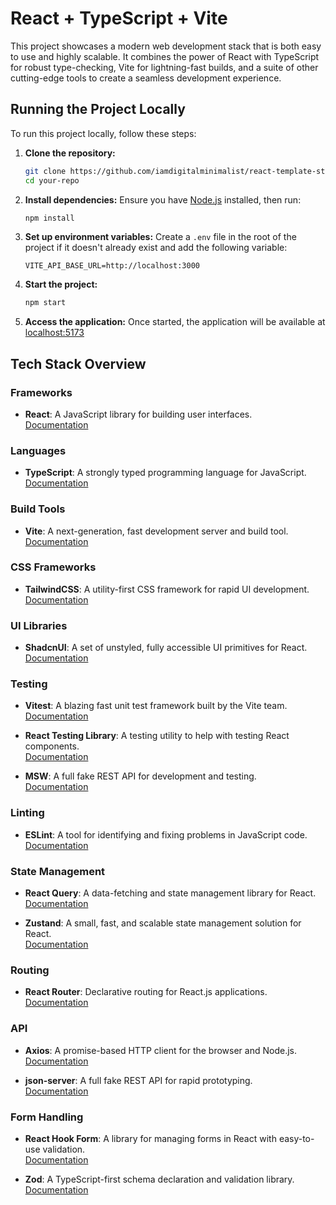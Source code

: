 # React + TypeScript + Vite

This project showcases a modern web development stack that is both easy to use and highly scalable. It combines the power of React with TypeScript for robust type-checking, Vite for lightning-fast builds, and a suite of other cutting-edge tools to create a seamless development experience.

## Running the Project Locally

To run this project locally, follow these steps:

1. **Clone the repository:**

   ```bash
   git clone https://github.com/iamdigitalminimalist/react-template-starter.git
   cd your-repo
   ```

2. **Install dependencies:**
   Ensure you have [Node.js](https://nodejs.org) installed, then run:

   ```bash
   npm install
   ```

3. **Set up environment variables:**
   Create a `.env` file in the root of the project if it doesn't already exist and add the following variable:

   ```env
   VITE_API_BASE_URL=http://localhost:3000
   ```

4. **Start the project:**

   ```bash
   npm start
   ```

5. **Access the application:**
   Once started, the application will be available at [localhost:5173](http://localhost:5173/)

## Tech Stack Overview

### Frameworks

- **React**: A JavaScript library for building user interfaces.  
  [Documentation](https://react.dev/reference/react)

### Languages

- **TypeScript**: A strongly typed programming language for JavaScript.  
  [Documentation](https://www.typescriptlang.org/docs/)

### Build Tools

- **Vite**: A next-generation, fast development server and build tool.  
  [Documentation](https://vitejs.dev/guide/)

### CSS Frameworks

- **TailwindCSS**: A utility-first CSS framework for rapid UI development.  
  [Documentation](https://tailwindcss.com/docs)

### UI Libraries

- **ShadcnUI**: A set of unstyled, fully accessible UI primitives for React.  
  [Documentation](https://ui.shadcn.com/docs)

### Testing

- **Vitest**: A blazing fast unit test framework built by the Vite team.  
  [Documentation](https://vitest.dev/guide/)

- **React Testing Library**: A testing utility to help with testing React components.  
  [Documentation](https://testing-library.com/docs/react-testing-library/intro/)

- **MSW**: A full fake REST API for development and testing.  
  [Documentation](https://mswjs.io/docs/)

### Linting

- **ESLint**: A tool for identifying and fixing problems in JavaScript code.  
  [Documentation](https://eslint.org/docs)

### State Management

- **React Query**: A data-fetching and state management library for React.  
  [Documentation](https://tanstack.com/query/latest)

- **Zustand**: A small, fast, and scalable state management solution for React.  
  [Documentation](https://zustand.docs.pmnd.rs/getting-started/introduction)

### Routing

- **React Router**: Declarative routing for React.js applications.  
  [Documentation](https://reactrouter.com/home)

### API

- **Axios**: A promise-based HTTP client for the browser and Node.js.  
  [Documentation](https://axios-http.com/docs/intro)

- **json-server**: A full fake REST API for rapid prototyping.  
  [Documentation](https://github.com/typicode/json-server)

### Form Handling

- **React Hook Form**: A library for managing forms in React with easy-to-use validation.  
  [Documentation](https://react-hook-form.com/get-started)

- **Zod**: A TypeScript-first schema declaration and validation library.  
  [Documentation](https://zod.dev/)
